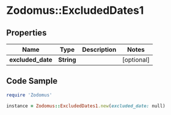 # Zodomus::ExcludedDates1

## Properties

Name | Type | Description | Notes
------------ | ------------- | ------------- | -------------
**excluded_date** | **String** |  | [optional] 

## Code Sample

```ruby
require 'Zodomus'

instance = Zodomus::ExcludedDates1.new(excluded_date: null)
```


